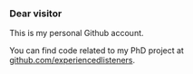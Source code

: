 ### Dear visitor

<!--
**bjvanderweij/bjvanderweij** is a ✨ _special_ ✨ repository because its `README.md` (this file) appears on your GitHub profile.-->

This is my personal Github account.

You can find code related to my PhD project at [github.com/experiencedlisteners](https://github.com/experiencedlisteners/).
